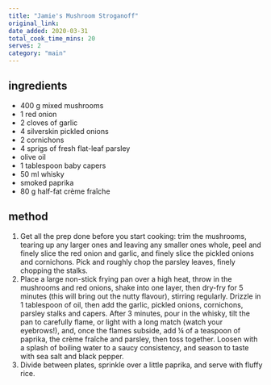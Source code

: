 ```yaml
---
title: "Jamie's Mushroom Stroganoff"
original_link:
date_added: 2020-03-31
total_cook_time_mins: 20
serves: 2
category: "main"
---
```


## ingredients

- 400 g mixed mushrooms
- 1 red onion
- 2 cloves of garlic
- 4 silverskin pickled onions
- 2 cornichons
- 4 sprigs of fresh flat-leaf parsley
- olive oil
- 1 tablespoon baby capers
- 50 ml whisky
- smoked paprika
- 80 g half-fat crème fraîche

## method

1. Get all the prep done before you start cooking: trim the mushrooms, tearing up any larger ones and leaving any smaller ones whole, peel and finely slice the red onion and garlic, and finely slice the pickled onions and cornichons. Pick and roughly chop the parsley leaves, finely chopping the stalks.
2. Place a large non-stick frying pan over a high heat, throw in the mushrooms and red onions, shake into one layer, then dry-fry for 5 minutes (this will bring out the nutty flavour), stirring regularly. Drizzle in 1 tablespoon of oil, then add the garlic, pickled onions, cornichons, parsley stalks and capers. After 3 minutes, pour in the whisky, tilt the pan to carefully flame, or light with a long match (watch your eyebrows!), and, once the flames subside, add ¼ of a teaspoon of paprika, the crème fraîche and parsley, then toss together. Loosen with a splash of boiling water to a saucy consistency, and season to taste with sea salt and black pepper.
3. Divide between plates, sprinkle over a little paprika, and serve with fluffy rice.
